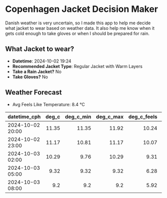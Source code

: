 
# Copenhagen Jacket Decision Maker

Danish weather is very uncertain, so I made this app to help me decide what jacket to wear based on weather data. 
It also help me know when it gets cold enough to take gloves or when I should be prepared for rain.

## What Jacket to wear?

- **Datetime**: 2024-10-02 19:24
- **Recommended Jacket Type**: Regular Jacket with Warm Layers
- **Take a Rain Jacket?** No
- **Take Gloves?** No

## Weather Forecast
- Avg Feels Like Temperature: 8.4 °C

| datetime_cph     |   deg_c |   deg_c_min |   deg_c_max |   deg_c_feels | weather   | wind   | rain   |
|:-----------------|--------:|------------:|------------:|--------------:|:----------|:-------|:-------|
| 2024-10-02 20:00 |   11.35 |       11.35 |       11.92 |         10.24 | Clouds    | Medium | None   |
| 2024-10-02 23:00 |   11.17 |       10.81 |       11.17 |         10.07 | Clouds    | Medium | None   |
| 2024-10-03 02:00 |   10.29 |        9.76 |       10.29 |          9.31 | Clouds    | High   | None   |
| 2024-10-03 05:00 |    9.32 |        9.32 |        9.32 |          6.28 | Clouds    | High   | None   |
| 2024-10-03 08:00 |    9.2  |        9.2  |        9.2  |          5.92 | Clouds    | High   | None   |
        